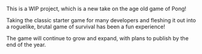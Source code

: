 This is a WIP project, which is a new take on the age old game of Pong!

Taking the classic starter game for many developers and fleshing it out into a roguelike, brutal game of survival has been a fun experience!

The game will continue to grow and expand, with plans to publish by the end of the year.
